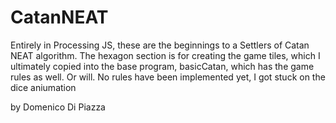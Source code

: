 # CatanNEAT
Entirely in Processing JS, these are the beginnings to a Settlers of Catan NEAT algorithm.
The hexagon section is for creating the game tiles, which I ultimately copied into the base program,
basicCatan, which has the game rules as well. Or will.
No rules have been implemented yet, I got stuck on the dice aniumation


by Domenico Di Piazza
